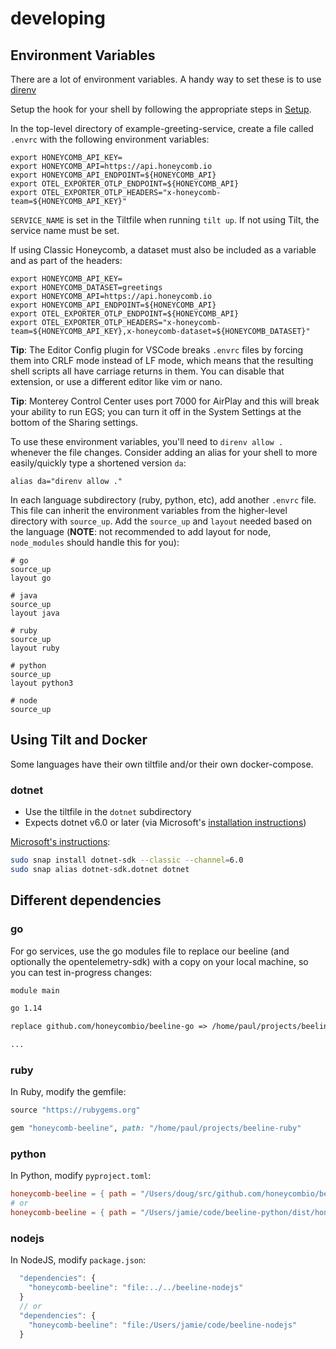 # developing

## Environment Variables

There are a lot of environment variables.
A handy way to set these is to use [direnv](https://github.com/direnv/direnv)

Setup the hook for your shell by following the appropriate steps in [Setup](https://github.com/direnv/direnv/blob/master/docs/hook.md).

In the top-level directory of example-greeting-service, create a file called `.envrc` with the following environment variables:

```shell
export HONEYCOMB_API_KEY=
export HONEYCOMB_API=https://api.honeycomb.io
export HONEYCOMB_API_ENDPOINT=${HONEYCOMB_API}
export OTEL_EXPORTER_OTLP_ENDPOINT=${HONEYCOMB_API}
export OTEL_EXPORTER_OTLP_HEADERS="x-honeycomb-team=${HONEYCOMB_API_KEY}"
```

`SERVICE_NAME` is set in the Tiltfile when running `tilt up`.
If not using Tilt, the service name must be set.

If using Classic Honeycomb, a dataset must also be included as a variable and as part of the headers:

```shell
export HONEYCOMB_API_KEY=
export HONEYCOMB_DATASET=greetings
export HONEYCOMB_API=https://api.honeycomb.io
export HONEYCOMB_API_ENDPOINT=${HONEYCOMB_API}
export OTEL_EXPORTER_OTLP_ENDPOINT=${HONEYCOMB_API}
export OTEL_EXPORTER_OTLP_HEADERS="x-honeycomb-team=${HONEYCOMB_API_KEY},x-honeycomb-dataset=${HONEYCOMB_DATASET}"
```

**Tip**: The Editor Config plugin for VSCode breaks `.envrc` files by forcing them into CRLF mode instead of LF mode, which means that the resulting shell scripts all have carriage returns in them. You can disable that extension, or use a different editor like vim or nano.

**Tip**: Monterey Control Center uses port 7000 for AirPlay and this will break your ability to run EGS; you can turn it off in the System Settings at the bottom of the Sharing settings.

To use these environment variables, you'll need to `direnv allow .` whenever the file changes.
Consider adding an alias for your shell to more easily/quickly type a shortened version `da`:

`alias da="direnv allow ."`

In each language subdirectory (ruby, python, etc), add another `.envrc` file.
This file can inherit the environment variables from the higher-level directory with `source_up`.
Add the `source_up` and `layout` needed based on the language (**NOTE**: not recommended to add layout for node, `node_modules` should handle this for you):

```shell
# go
source_up
layout go
```

```shell
# java
source_up
layout java
```

```shell
# ruby
source_up
layout ruby
```

```shell
# python
source_up
layout python3
```

```shell
# node
source_up
```

## Using Tilt and Docker

Some languages have their own tiltfile and/or their own docker-compose.

### dotnet

- Use the tiltfile in the `dotnet` subdirectory
- Expects dotnet v6.0 or later (via Microsoft's [installation instructions](https://docs.microsoft.com/en-us/dotnet/core/install/))

[Microsoft's instructions](https://docs.microsoft.com/en-us/dotnet/core/install/linux-snap):

```bash
sudo snap install dotnet-sdk --classic --channel=6.0
sudo snap alias dotnet-sdk.dotnet dotnet
```

## Different dependencies

### go

For go services, use the go modules file to replace our beeline (and optionally the opentelemetry-sdk) with a copy on your local machine, so you can test in-progress changes:

```txt
module main

go 1.14

replace github.com/honeycombio/beeline-go => /home/paul/projects/beeline-go

...
```

### ruby

In Ruby, modify the gemfile:

```ruby
source "https://rubygems.org"

gem "honeycomb-beeline", path: "/home/paul/projects/beeline-ruby"
```

### python

In Python, modify `pyproject.toml`:

```toml
honeycomb-beeline = { path = "/Users/doug/src/github.com/honeycombio/beeline-python", develop = true} }
# or
honeycomb-beeline = { path = "/Users/jamie/code/beeline-python/dist/honeycomb-beeline-2.17.42.tar.gz" }
```

### nodejs

In NodeJS, modify `package.json`:

```js
  "dependencies": {
    "honeycomb-beeline": "file:../../beeline-nodejs"
  }
  // or
  "dependencies": {
    "honeycomb-beeline": "file:/Users/jamie/code/beeline-nodejs"
  }
```
